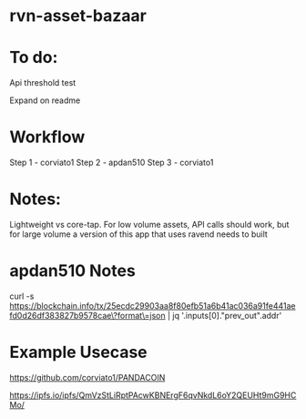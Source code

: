 # rvn-asset-bazaar

# To do:
Api threshold test

Expand on readme

# Workflow

Step 1 - corviato1
Step 2 - apdan510
Step 3 - corviato1

# Notes: 
Lightweight vs core-tap.  For low volume assets, API calls should work, but for large volume a version of this app that uses ravend needs to built 








# apdan510 Notes
curl -s https://blockchain.info/tx/25ecdc29903aa8f80efb51a6b41ac036a91fe441aefd0d26df383827b9578cae\?format\=json | jq '.inputs[0]."prev_out".addr'

# Example Usecase
https://github.com/corviato1/PANDACOIN

https://ipfs.io/ipfs/QmVzStLiRptPAcwKBNErgF6qvNkdL6oY2QEUHt9mG9HCMo/
